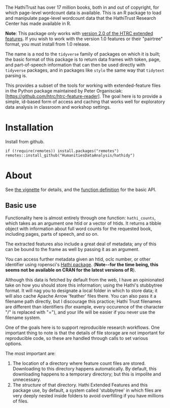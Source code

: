 The HathiTrust has over 17 million books, both in and out of copyright, for which page-level wordcount data is available. This is an R package to load and manipulate page-level wordcount data that the HathiTrust Research Center has made available in R.

**Note**: This package only works with [version 2.0 of the HTRC extended features](https://wiki.htrc.illinois.edu/pages/viewpage.action?pageId=79069329). If you wish to work with the version 1.0 features or their "pairtree" format, you must install from 1.0 release.

The name is a nod to the `tidyverse` family of packages on which it is built; the basic format of this package is to return data frames with token, page, and part-of-speech information that can then be used directly with `tidyverse` packages, and in packages like `stylo` the same way that `tidytext` parsing is.

This provides a subset of the tools for working with extended-feature files in the Python package maintained by Peter Organisciak: [https://github.com/htrc/htrc-feature-reader]. The goal here is to provide a simple, id-based form of access and caching that works well for exploratory data analysis in classroom and workshop settings.

# Installation

Install from github.

```{r}
if (!require(remotes)) install.packages("remotes")
remotes::install_github("HumanitiesDataAnalysis/hathidy")
```

# About

See [the vignette](https://humanitiesdataanalysis.github.io/hathidy/articles/Hathidy.html) for details, and the [function definition](https://humanitiesdataanalysis.github.io/hathidy/reference/hathi_counts.html) for the basic API.

## Basic use

Functionality here is almost entirely through one function: `hathi_counts`, 
which takes as an argument one htid or a vector of htids. It returns a tibble object with 
information about full word counts for the requested book, including pages, parts of speech, and so on.

The extracted features also include a great deal of metadata; any of this can be bound to the frame as well by passing it as an argument.

You can access further metadata given an htid, oclc number, or other identifier using ropensci's [Hathi package](https://github.com/ropensci/hathi). (**Note--for the time being, this seems not be available on CRAN for the latest versions of R**).

Although this data is fetched by default from the web, I have an opinionated take on how you should store this information; using the Hathi's stubbytree format. It will nag you
to designate a local folder in which to store data; it will also cache Apache Arrow 'feather' files there. You can also pass it a filename path directly, but I discourage this practice; Hathi Trust filenames are different than identifiers (for example, every occurence of the character "/" is replaced with "="), and your life will be easier if you never use the filename system.

One of the goals here is to support reproducible research workflows. One important thing to note is that the details of file storage are not important for reproducible code, so these are handled through calls to set various options.

The most important are:

1. The location of a directory where feature count files are stored. Downloading to this directory happens automatically.
   By default, this downloading happens to a temporary directory; but this is impolite and unnecessary.
2. The *structure* of that directory. Hathi Extended Features and this package use,
   by default, a system called 'stubbytree' in which files are very deeply nested inside folders
   to avoid overfilling if you have millions of files. 

